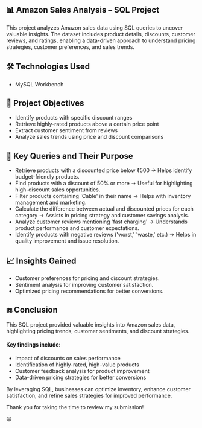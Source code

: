 ## 📊 Amazon Sales Analysis – SQL Project
This project analyzes Amazon sales data using SQL queries to uncover valuable insights. The dataset includes product details, discounts, customer reviews, and ratings, enabling a data-driven approach to understand pricing strategies, customer preferences, and sales trends.

## 🛠 Technologies Used
- MySQL Workbench

## 📌 Project Objectives
- Identify products with specific discount ranges
- Retrieve highly-rated products above a certain price point
- Extract customer sentiment from reviews
- Analyze sales trends using price and discount comparisons

## 🔗 Key Queries and Their Purpose
- Retrieve products with a discounted price below ₹500 → Helps identify budget-friendly products.
- Find products with a discount of 50% or more → Useful for highlighting high-discount sales opportunities.
- Filter products containing 'Cable' in their name → Helps with inventory management and marketing.
- Calculate the difference between actual and discounted prices for each category → Assists in pricing strategy and customer savings analysis.
- Analyze customer reviews mentioning 'fast charging' → Understands product performance and customer expectations.
- Identify products with negative reviews ('worst,' 'waste,' etc.) → Helps in quality improvement and issue resolution.

## 📈 Insights Gained
- Customer preferences for pricing and discount strategies.
- Sentiment analysis for improving customer satisfaction.
- Optimized pricing recommendations for better conversions.

## 🔚 Conclusion
This SQL project provided valuable insights into Amazon sales data, highlighting pricing trends, customer sentiments, and discount strategies.

#### Key findings include:
- Impact of discounts on sales performance
- Identification of highly-rated, high-value products
- Customer feedback analysis for product improvement
- Data-driven pricing strategies for better conversions

By leveraging SQL, businesses can optimize inventory, enhance customer satisfaction, and refine sales strategies for improved performance.

Thank you for taking the time to review my submission!

😄
